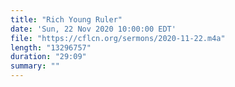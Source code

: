```yaml
---
title: "Rich Young Ruler"
date: 'Sun, 22 Nov 2020 10:00:00 EDT'
file: "https://cflcn.org/sermons/2020-11-22.m4a"
length: "13296757"
duration: "29:09"
summary: ""
---
```

